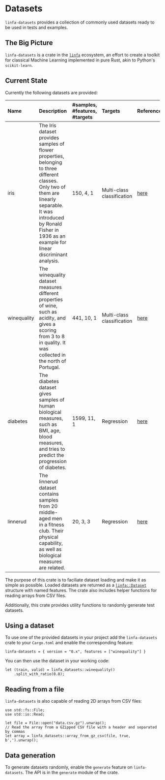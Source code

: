 # Datasets

`linfa-datasets` provides a collection of commonly used datasets ready to be used in tests and examples.

## The Big Picture

`linfa-datasets` is a crate in the [`linfa`](https://crates.io/crates/linfa) ecosystem, an effort to create a toolkit for classical Machine Learning implemented in pure Rust, akin to Python's `scikit-learn`.

## Current State

Currently the following datasets are provided:

| Name | Description | #samples, #features, #targets | Targets | Reference |
| :--- | :--- | :---| :--- | :--- |
| iris | The Iris dataset provides samples of flower properties, belonging to three different classes. Only two of them are linearly separable. It was introduced by Ronald Fisher in 1936 as an example for linear discriminant analysis. |  150, 4, 1 | Multi-class classification | [here](https://archive.ics.uci.edu/ml/datasets/iris) |
| winequality | The winequality dataset measures different properties of wine, such as acidity, and gives a scoring from 3 to 8 in quality. It was collected in the north of Portugal. | 441, 10, 1 | Multi-class classification | [here](https://archive.ics.uci.edu/ml/datasets/wine+quality) |
| diabetes | The diabetes dataset gives samples of human biological measures, such as BMI, age, blood measures, and tries to predict the progression of diabetes. | 1599, 11, 1 | Regression | [here](https://www4.stat.ncsu.edu/~boos/var.select/diabetes.html) |
| linnerud | The linnerud dataset contains samples from 20 middle-aged men in a fitness club. Their physical capability, as well as biological measures are related. | 20, 3, 3 | Regression | [here](https://core.ac.uk/download/pdf/20641325.pdf) |

The purpose of this crate is to faciliate dataset loading and make it as simple as possible. Loaded datasets are returned as a 
[`linfa::Dataset`](https://docs.rs/linfa/latest/linfa/dataset/type.Dataset.html) structure with named features. The crate also includes helper functions for reading arrays from CSV files.

Additionally, this crate provides utility functions to randomly generate test datasets.

## Using a dataset

To use one of the provided datasets in your project add the `linfa-datasets` crate to your `Cargo.toml` and enable the corresponding feature:
```ignore
linfa-datasets = { version = "0.x", features = ["winequality"] }
```
You can then use the dataset in your working code:
```rust,ignore
let (train, valid) = linfa_datasets::winequality()
    .split_with_ratio(0.8);
```

## Reading from a file

`linfa-datasets` is also capable of reading 2D arrays from CSV files:
```rust,no_run
use std::fs::File;
use std::io::Read;

let file = File::open("data.csv.gz").unwrap();
// Read the array from a GZipped CSV file with a header and separated by commas
let array = linfa_datasets::array_from_gz_csv(file, true, b',').unwrap();
```

## Data generation

To generate datasets randomly, enable the `generate` feature on `linfa-datasets`. The API is in the `generate` module of the crate.
